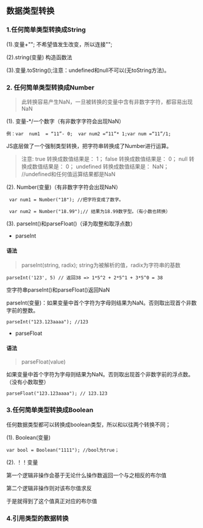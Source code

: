 

## 数据类型转换


### 1.任何简单类型转换成String

 (1).变量+""; 不希望值发生改变，所以连接"";

 (2).string(变量) 构造函数法

 (3).变量.toString();注意：undefined和null不可以(无toString方法)。

### 2. 任何简单类型转换成Number

> 此转换容易产生NaN，一旦被转换的变量中含有非数字字符，都容易出现NaN

 (1). 变量-\*/一个数字（有非数字字符会出现NaN）

```
例：var  num1  = “11”- 0;  var num2 =“11”* 1;var num =“11”/1;
```
JS底层做了一个强制类型转换，把字符串转换成了Number进行运算。
> 注意: true 转换成数值结果是： 1；
false 转换成数值结果是： 0；
null 转换成数值结果是： 0；
undefined 转换成数值结果是： NaN；
//undefined和任何值运算结果都是NaN


 (2). Number(变量)（有非数字字符会出现NaN）

```
 var num1 = Number("18"); //把字符变成了数字。

 var num2 = Number("18.99");// 结果为18.99数字型。（有小数也转换）
```

 (3). parseInt()和parseFloat()（译为取整和取浮点数）
 - parseInt
 #### 语法
> parseInt(string, radix); string为被解析的值，radix为字符串的基数


```
parseInt('123', 5) // 返回38 => 1*5^2 + 2*5^1 + 3*5^0 = 38
```



空字符串parseInt()和parseFloat()返回NaN

parseInt(变量)：如果变量中首个字符为字母则结果为NaN。否则取出现首个非数字前的整数。


```
parseInt("123.123aaaa"); //123
```

 
- parseFloat
#### 语法
> parseFloat(value)

如果变量中首个字符为字母则结果为NaN。否则取出现首个非数字前的浮点数。（没有小数取整）

```
parseFloat("123.123aaaa"); // 123.123
```
### 3.任何简单类型转换成Boolean

任何数据类型都可以转换成boolean类型，所以和以往两个转换不同；

(1). Boolean(变量) 


```
var bool = Boolean("1111"); //bool为true；
```

(2). ！！变量

第一个逻辑非操作会基于无论什么操作数返回一个与之相反的布尔值

第二个逻辑非操作则对该布尔值求反

于是就得到了这个值真正对应的布尔值

### 4.引用类型的数据转换
